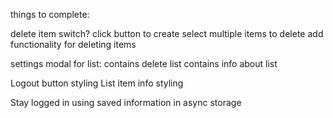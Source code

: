 things to complete:
<!-- functionality for add item button
    -quantity
    -unit -->

delete item switch?
    click button to create select multiple items to delete
        add functionality for deleting items

settings modal for list:
    contains delete list
    contains info about list

Logout button styling
List item info styling

Stay logged in using saved information in async storage
